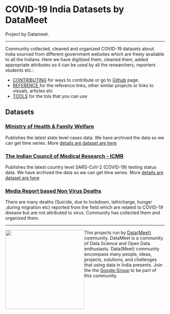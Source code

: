 # COVID-19 India Datasets by DataMeet

Project by Datameet.

---

Community collected, cleaned and organized COVID-19 datasets about India sourced from different government websites which are freely available to all the Indians. Here we have digitized them, cleaned them, added appropriate attributes so it can be used by all the researchers, reporters students etc.:

-  [CONTRIBUTING](./contributing) for ways to contribute or go to [Github](http://github.com/datameet/covid19) page.
-  [REFERENCE ](./reference) for the reference links, other similar projects or links to visuals, articles etc
-  [TOOLS](./tools) for the tols that you can use


## Datasets

### [Ministry of Health & Family Welfare](./mohfw/index.md)

Publishes the latest state level cases data. We have archived the data so we can get time series. More [details are dataset are here](./mohfw/index.md)

### [The Indian Council of Medical Research - ICMR](./icmr/index.md)

Publishes the latest country level SARS-CoV-2 (COVID-19) testing status data. We have archived the data so we can get time series. More [details are dataset are here](./icmr/index.md)

### [Media Report based Non Virus Deaths](./non-virus-deaths/index.md)

There are many deaths (Suicide, due to lockdown, lathicharge, hunger ,during migration etc) reported from the field which are related to COVID-19 disease but are not attributed to virus. Community has collected them and organized them. 



<hr>

<img width="250px" style="float:left" src="http://projects.datameet.org/logo/datameet_logo_v.1.2.png" > This 
projects run by [Data{Meet}](http://datameet.org) community. DataMeet is a community of Data Science and Open 
Data enthusiasts. Data{Meet} community encompass many people, ideas, projects, solutions, and challenges that 
using data in India presents. Join the the [Google Group](https://groups.google.com/group/datameet) to be part of 
this community.
